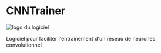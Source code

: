 # CNNTrainer

![logo du logiciel](https://desfichesdescartes.fr/logos/icone_cnn_trainer_mini.png)

Logiciel pour faciliter l'entrainement d'un réseau de neurones convolutionnel
